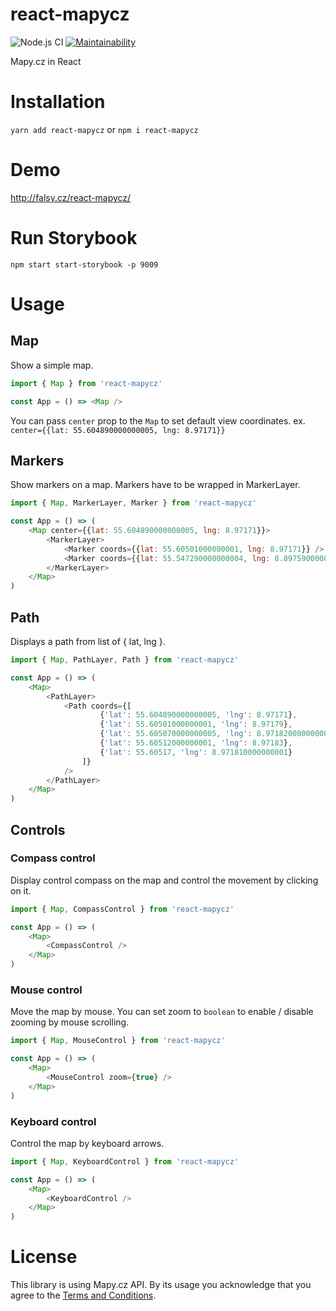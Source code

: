 # react-mapycz

![Node.js CI](https://github.com/flsy/react-mapycz/workflows/Node.js%20CI/badge.svg)
[![Maintainability](https://api.codeclimate.com/v1/badges/c6e1c27394342aeeceb2/maintainability)](https://codeclimate.com/github/flsy/react-mapycz/maintainability)

Mapy.cz in React

# Installation

`yarn add react-mapycz` or `npm i react-mapycz`

# Demo

http://falsy.cz/react-mapycz/

# Run Storybook
`npm start start-storybook -p 9009`

# Usage 

## Map
Show a simple map. 
```javascript
import { Map } from 'react-mapycz'

const App = () => <Map />
```

You can pass `center` prop to the `Map` to set default view coordinates. 
ex. `center={{lat: 55.604890000000005, lng: 8.97171}}`

## Markers

Show markers on a map. Markers have to be wrapped in MarkerLayer. 

```javascript
import { Map, MarkerLayer, Marker } from 'react-mapycz'

const App = () => (
    <Map center={{lat: 55.604890000000005, lng: 8.97171}}>
        <MarkerLayer>
            <Marker coords={{lat: 55.60501000000001, lng: 8.97171}} />
            <Marker coords={{lat: 55.547290000000004, lng: 8.897590000000001}} />
        </MarkerLayer>
    </Map>
)
```

## Path

Displays a path from list of { lat, lng }. 

```javascript
import { Map, PathLayer, Path } from 'react-mapycz'

const App = () => (
    <Map>
        <PathLayer>
            <Path coords={[
                    {'lat': 55.604890000000005, 'lng': 8.97171},
                    {'lat': 55.60501000000001, 'lng': 8.97179},
                    {'lat': 55.605070000000005, 'lng': 8.971820000000001},
                    {'lat': 55.60512000000001, 'lng': 8.97183}, 
                    {'lat': 55.60517, 'lng': 8.971810000000001}
                ]} 
            />
        </PathLayer>
    </Map>
)
```

## Controls

### Compass control

Display control compass on the map and control the movement by clicking on it. 
```javascript
import { Map, CompassControl } from 'react-mapycz'

const App = () => (
    <Map>
        <CompassControl />
    </Map>
)
```

### Mouse control

Move the map by mouse. You can set zoom to `boolean` to enable / disable zooming by mouse scrolling. 
```javascript
import { Map, MouseControl } from 'react-mapycz'

const App = () => (
    <Map>
        <MouseControl zoom={true} />
    </Map>
)
```

### Keyboard control

Control the map by keyboard arrows. 
```javascript
import { Map, KeyboardControl } from 'react-mapycz'

const App = () => (
    <Map>
        <KeyboardControl />
    </Map>
)
```

# License
This library is using Mapy.cz API. By its usage you acknowledge that you agree to the [Terms and Conditions](http://api.mapy.cz/#pact). 


  
